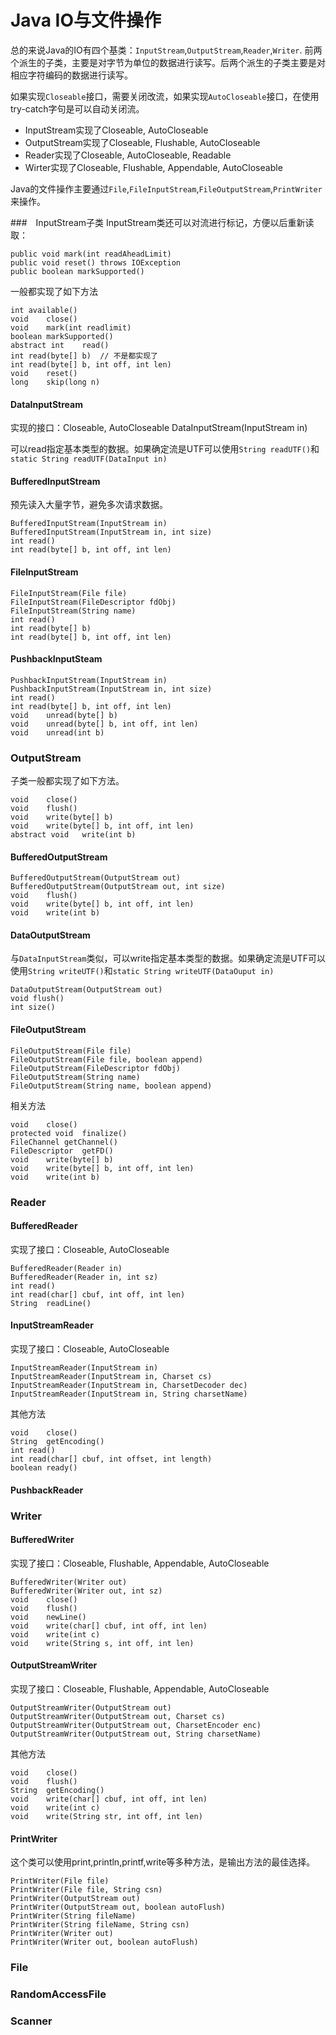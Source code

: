 Java IO与文件操作
====================
总的来说Java的IO有四个基类：`InputStream`,`OutputStream`,`Reader`,`Writer`.
前两个派生的子类，主要是对字节为单位的数据进行读写。后两个派生的子类主要是对相应字符编码的数据进行读写。 

如果实现`Closeable`接口，需要关闭改流，如果实现`AutoCloseable`接口，在使用try-catch字句是可以自动关闭流。
* InputStream实现了Closeable, AutoCloseable
* OutputStream实现了Closeable, Flushable, AutoCloseable
* Reader实现了Closeable, AutoCloseable, Readable
* Wirter实现了Closeable, Flushable, Appendable, AutoCloseable

Java的文件操作主要通过`File`,`FileInputStream`,`FileOutputStream`,`PrintWriter`来操作。

###　InputStream子类
InputStream类还可以对流进行标记，方便以后重新读取：

	public void mark(int readAheadLimit)
	public void reset() throws IOException
	public boolean markSupported()

一般都实现了如下方法

	int	available()
	void	close()
	void	mark(int readlimit)
	boolean	markSupported()
	abstract int	read()
	int	read(byte[] b)	// 不是都实现了
	int	read(byte[] b, int off, int len)
	void	reset()
	long	skip(long n)

#### DataInputStream
实现的接口：Closeable, AutoCloseable
	DataInputStream(InputStream in)

可以read指定基本类型的数据。如果确定流是UTF可以使用`String readUTF()`和`static String readUTF(DataInput in)`

#### BufferedInputStream
预先读入大量字节，避免多次请求数据。

	BufferedInputStream(InputStream in)
	BufferedInputStream(InputStream in, int size)
	int read()
	int read(byte[] b, int off, int len)

#### FileInputStream

	FileInputStream(File file)
	FileInputStream(FileDescriptor fdObj)
	FileInputStream(String name)
	int	read()
	int	read(byte[] b)
	int	read(byte[] b, int off, int len)

#### PushbackInputSteam

	PushbackInputStream(InputStream in)
	PushbackInputStream(InputStream in, int size)
	int	read()
	int	read(byte[] b, int off, int len)
	void	unread(byte[] b)
	void	unread(byte[] b, int off, int len)
	void	unread(int b)

### OutputStream
子类一般都实现了如下方法。

	void	close()
	void	flush()
	void	write(byte[] b)
	void	write(byte[] b, int off, int len)
	abstract void	write(int b)

#### BufferedOutputStream

	BufferedOutputStream(OutputStream out)
	BufferedOutputStream(OutputStream out, int size) 
	void	flush()
	void	write(byte[] b, int off, int len)
	void	write(int b)

#### DataOutputStream
与`DataInputStream`类似，可以write指定基本类型的数据。如果确定流是UTF可以使用`String writeUTF()`和`static String writeUTF(DataOuput in)`

	DataOutputStream(OutputStream out)
	void flush()
	int	size()

#### FileOutputStream

	FileOutputStream(File file)
	FileOutputStream(File file, boolean append)
	FileOutputStream(FileDescriptor fdObj)
	FileOutputStream(String name)
	FileOutputStream(String name, boolean append)

相关方法

	void	close()
	protected void	finalize()
	FileChannel	getChannel()
	FileDescriptor	getFD()
	void	write(byte[] b)
	void	write(byte[] b, int off, int len)
	void	write(int b)

### Reader

#### BufferedReader
实现了接口：Closeable, AutoCloseable

	BufferedReader(Reader in)
	BufferedReader(Reader in, int sz)
	int	read()
	int	read(char[] cbuf, int off, int len)
	String	readLine()

#### InputStreamReader
实现了接口：Closeable, AutoCloseable

	InputStreamReader(InputStream in)
	InputStreamReader(InputStream in, Charset cs)
	InputStreamReader(InputStream in, CharsetDecoder dec)
	InputStreamReader(InputStream in, String charsetName)

其他方法

	void	close()
	String	getEncoding()
	int	read()
	int	read(char[] cbuf, int offset, int length)
	boolean	ready()

#### PushbackReader

### Writer

#### BufferedWriter
实现了接口：Closeable, Flushable, Appendable, AutoCloseable

	BufferedWriter(Writer out)
	BufferedWriter(Writer out, int sz)
	void	close()
	void	flush()
	void	newLine()
	void	write(char[] cbuf, int off, int len)
	void	write(int c)
	void	write(String s, int off, int len)

#### OutputStreamWriter
实现了接口：Closeable, Flushable, Appendable, AutoCloseable

	OutputStreamWriter(OutputStream out)
	OutputStreamWriter(OutputStream out, Charset cs)
	OutputStreamWriter(OutputStream out, CharsetEncoder enc)
	OutputStreamWriter(OutputStream out, String charsetName)

其他方法

	void	close()
	void	flush()
	String	getEncoding()
	void	write(char[] cbuf, int off, int len)
	void	write(int c)
	void	write(String str, int off, int len)

#### PrintWriter
这个类可以使用print,println,printf,write等多种方法，是输出方法的最佳选择。

	PrintWriter(File file)
	PrintWriter(File file, String csn)
	PrintWriter(OutputStream out)
	PrintWriter(OutputStream out, boolean autoFlush)
	PrintWriter(String fileName)
	PrintWriter(String fileName, String csn)
	PrintWriter(Writer out)
	PrintWriter(Writer out, boolean autoFlush)

### File
### RandomAccessFile
### Scanner
